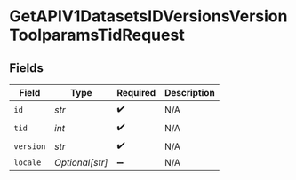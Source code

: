 # GetAPIV1DatasetsIDVersionsVersionToolparamsTidRequest


## Fields

| Field              | Type               | Required           | Description        |
| ------------------ | ------------------ | ------------------ | ------------------ |
| `id`               | *str*              | :heavy_check_mark: | N/A                |
| `tid`              | *int*              | :heavy_check_mark: | N/A                |
| `version`          | *str*              | :heavy_check_mark: | N/A                |
| `locale`           | *Optional[str]*    | :heavy_minus_sign: | N/A                |